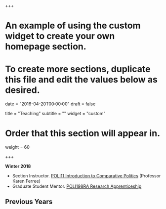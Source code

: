 +++
# An example of using the custom widget to create your own homepage section.
# To create more sections, duplicate this file and edit the values below as desired.

date = "2016-04-20T00:00:00"
draft = false

title = "Teaching"
subtitle = ""
widget = "custom"

# Order that this section will appear in.
weight = 60

+++

**Winter 2018**

- Section Instructor. <a href="http://www.inbokrhee.com/oldpost/poli11_winter2018/" target="_self">POLI11 Introduction to Comparative Politics</a> (Professor Karen Ferree)
- Graduate Student Mentor. [POLI198RA Research Apprenticeship](https://polisci.ucsd.edu/undergrad/research-apprenticeship/index.html)

## Previous Years





